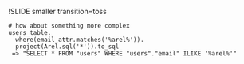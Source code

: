 !SLIDE smaller transition=toss

    # how about something more complex
    users_table.
      where(email_attr.matches('%arel%')).
      project(Arel.sql('*')).to_sql
     => "SELECT * FROM "users" WHERE "users"."email" ILIKE '%arel%'"

